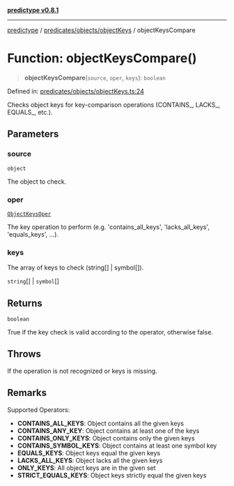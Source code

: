 [**predictype v0.8.1**](../../../../README.md)

***

[predictype](../../../../modules.md) / [predicates/objects/objectKeys](../README.md) / objectKeysCompare

# Function: objectKeysCompare()

> **objectKeysCompare**(`source`, `oper`, `keys`): `boolean`

Defined in: [predicates/objects/objectKeys.ts:24](https://github.com/maduhaime/predictype/blob/2310adbaccb6fbc00cdab8e345e79bd5b09e40f5/src/predicates/objects/objectKeys.ts#L24)

Checks object keys for key-comparison operations (CONTAINS_, LACKS_, EQUALS_, etc.).

## Parameters

### source

`object`

The object to check.

### oper

[`ObjectKeysOper`](../../../../objects/enums/type-aliases/ObjectKeysOper.md)

The key operation to perform (e.g. 'contains_all_keys', 'lacks_all_keys', 'equals_keys', ...).

### keys

The array of keys to check (string[] | symbol[]).

`string`[] | `symbol`[]

## Returns

`boolean`

True if the key check is valid according to the operator, otherwise false.

## Throws

If the operation is not recognized or keys is missing.

## Remarks

Supported Operators:
- **CONTAINS_ALL_KEYS**: Object contains all the given keys
- **CONTAINS_ANY_KEY**: Object contains at least one of the keys
- **CONTAINS_ONLY_KEYS**: Object contains only the given keys
- **CONTAINS_SYMBOL_KEYS**: Object contains at least one symbol key
- **EQUALS_KEYS**: Object keys equal the given keys
- **LACKS_ALL_KEYS**: Object lacks all the given keys
- **ONLY_KEYS**: All object keys are in the given set
- **STRICT_EQUALS_KEYS**: Object keys strictly equal the given keys
